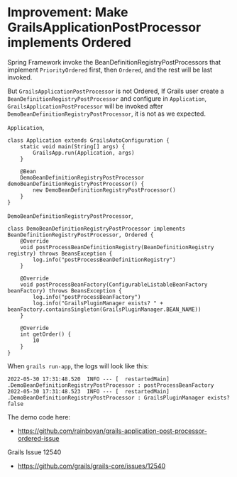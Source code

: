 # Improvement: Make GrailsApplicationPostProcessor implements Ordered

Spring Framework invoke the BeanDefinitionRegistryPostProcessors that implement `PriorityOrdered` first, then `Ordered`, and the rest will be last invoked.

But `GrailsApplicationPostProcessor` is not Ordered, If Grails user create a `BeanDefinitionRegistryPostProcessor` and configure in `Application`, 
`GrailsApplicationPostProcessor` will be invoked after `DemoBeanDefinitionRegistryPostProcessor`, it is not as we expected.

`Application`,
```
class Application extends GrailsAutoConfiguration {
    static void main(String[] args) {
        GrailsApp.run(Application, args)
    }

    @Bean
    DemoBeanDefinitionRegistryPostProcessor demoBeanDefinitionRegistryPostProcessor() {
        new DemoBeanDefinitionRegistryPostProcessor()
    }
}
```

`DemoBeanDefinitionRegistryPostProcessor`,
```
class DemoBeanDefinitionRegistryPostProcessor implements BeanDefinitionRegistryPostProcessor, Ordered {
    @Override
    void postProcessBeanDefinitionRegistry(BeanDefinitionRegistry registry) throws BeansException {
        log.info("postProcessBeanDefinitionRegistry")
    }

    @Override
    void postProcessBeanFactory(ConfigurableListableBeanFactory beanFactory) throws BeansException {
        log.info("postProcessBeanFactory")
        log.info("GrailsPluginManager exists? " + beanFactory.containsSingleton(GrailsPluginManager.BEAN_NAME))
    }

    @Override
    int getOrder() {
        10
    }
}
```

When `grails run-app`, the logs will look like this:

```
2022-05-30 17:31:48.520  INFO --- [  restartedMain] .DemoBeanDefinitionRegistryPostProcessor : postProcessBeanFactory
2022-05-30 17:31:48.523  INFO --- [  restartedMain] .DemoBeanDefinitionRegistryPostProcessor : GrailsPluginManager exists? false
```

The demo code here: 

* https://github.com/rainboyan/grails-application-post-processor-ordered-issue

Grails Issue 12540

* https://github.com/grails/grails-core/issues/12540